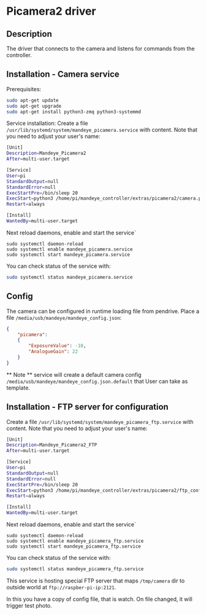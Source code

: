 # Picamera2 driver


## Description
The driver that connects to the camera and listens for commands from the controller.

## Installation - Camera service

Prerequisites:
```bash
sudo apt-get update
sudo apt-get upgrade
sudo apt-get install python3-zmq python3-systemmd
```

Service installation:
Create a file `/usr/lib/systemd/system/mandeye_picamera.service` with content.
Note that you need to adjust your user's name:

```bash
[Unit]
Description=Mandeye_Picamera2
After=multi-user.target

[Service]
User=pi
StandardOutput=null
StandardError=null
ExecStartPre=/bin/sleep 20
ExecStart=python3 /home/pi/mandeye_controller/extras/picamera2/camera.py 
Restart=always

[Install]
WantedBy=multi-user.target

```

Next reload daemons, enable and start the service`
```
sudo systemctl daemon-reload
sudo systemctl enable mandeye_picamera.service
sudo systemctl start mandeye_picamera.service
```
You can check status of the service with:
```bash
sudo systemctl status mandeye_picamera.service
```

## Config
The camera can be configured in runtime loading file from pendrive.
Place a file `/media/usb/mandeye/mandeye_config.json`:
```json
{
    "picamera":
    {
        "ExposureValue": -10,
        "AnalogueGain": 22
    }    
}
```
** Note ** service will create a default camera config `/media/usb/mandeye/mandeye_config.json.default` that User can take as template.


## Installation - FTP server for configuration
Create a file `/usr/lib/systemd/system/mandeye_picamera_ftp.service` with content.
Note that you need to adjust your user's name:

```bash
[Unit]
Description=Mandeye_Picamera2_FTP
After=multi-user.target

[Service]
User=pi
StandardOutput=null
StandardError=null
ExecStartPre=/bin/sleep 20
ExecStart=python3 /home/pi/mandeye_controller/extras/picamera2/ftp_config_server.py 
Restart=always

[Install]
WantedBy=multi-user.target
```

Next reload daemons, enable and start the service`
```
sudo systemctl daemon-reload
sudo systemctl enable mandeye_picamera_ftp.service
sudo systemctl start mandeye_picamera_ftp.service
```
You can check status of the service with:
```bash
sudo systemctl status mandeye_picamera_ftp.service
```



This service is hosting special FTP server that maps `/tmp/camera` dir to outside world at `ftp://raspber-pi-ip:2121`.

In this you have a copy of config file, that is watch. On file changed, it will trigger test photo.